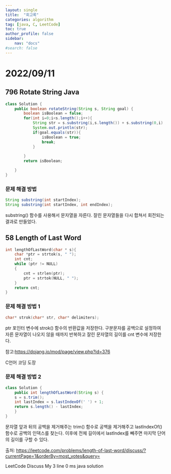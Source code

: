 ```yaml
---
layout: single
title:  "회고록"
categories: algorithm
tag: [java, C, LeetCode]
toc: true
author_profile: false
sidebar:
    nav: "docs"
#search: false
---
```


# 2022/09/11

## 796 Rotate String Java
```java
class Solution {
    public boolean rotateString(String s, String goal) {
        boolean isBoolean = false;
        for(int i=0;i<s.length();i++){
            String str = s.substring(i,s.length()) + s.substring(0,i) ; 
            System.out.println(str);
            if(goal.equals(str)){
                isBoolean = true;
                break;
            }
               
        }
        return isBoolean;

    }
}
```
### 문제 해결 방법
```java
String substring(int startIndex);
String substring(int startIndex, int endIndex);
```
substring() 함수를 사용해서 문자열을 자른다. 잘린 문자열들을 다시 합쳐서 
회전되는 결과로 만들었다.   

## 58 Length of Last Word
```c
int lengthOfLastWord(char * s){
    char *ptr = strtok(s, " ");      
    int cnt;
    while (ptr != NULL)               
    {
        cnt = strlen(ptr);     
        ptr = strtok(NULL, " ");      
    }
    return cnt;
}

```
### 문제 해결 방법 1
```c
char* strok(char* str, char* delimiters);
```
ptr 포인터 변수에 strok() 함수의 반환값을 저장한다. 구분문자를 공백으로 
설정하여 자른 문자열이 나오지 않을 때까지 반복하고 잘린 문자열의 길이를 
cnt 변수에 저장한다.  

참고:https://dojang.io/mod/page/view.php?id=376

C언어 코딩 도장

### 문제 해결 방법 2
```java
class Solution {    
    public int lengthOfLastWord(String s) {
    s = s.trim();
    int lastIndex = s.lastIndexOf(' ') + 1;
    return s.length() - lastIndex;        
    }
}
```
문자열 앞과 뒤의 공백을 제거해주는 trim() 함수로 공백을 제거해주고 lastIndexOf()
함수로 공백의 인덱스를 찾는다. 이후에 전체 길이에서 lastIndex를 빼주면 마지막 단어
의 길이를 구할 수 있다. 

출처: https://leetcode.com/problems/length-of-last-word/discuss/?currentPage=1&orderBy=most_votes&query=

LeetCode Discuss My 3 line 0 ms java solution





